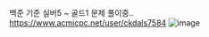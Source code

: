 백준 기준 실버5 ~ 골드1 문제 풀이중..
https://www.acmicpc.net/user/ckdals7584
![image](https://user-images.githubusercontent.com/64303390/139583189-f97c29c7-5cbb-4e43-a35d-bbfa82900e85.png)
